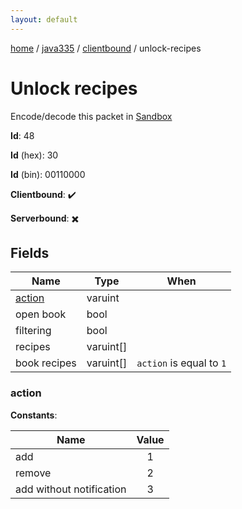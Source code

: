 ```yaml
---
layout: default
---
```


[home](/)  /  [java335](/protocol/java335)  /  [clientbound](/protocol/java335/clientbound)  /  unlock-recipes

# Unlock recipes

Encode/decode this packet in [Sandbox](../../../sandbox/java335#clientbound.unlock_recipes)

**Id**: 48

**Id** (hex): 30

**Id** (bin): 00110000

**Clientbound**: ✔️

**Serverbound**: ✖️

## Fields

Name | Type | When
---|---|:---:
[action](#action) | varuint | 
open book | bool | 
filtering | bool | 
recipes | varuint[] | 
book recipes | varuint[] | <code>action</code> is equal to <code>1 |  | action</code> is equal to <code>3</code>

### action

**Constants**:

Name | Value
---|:---:
add | 1
remove | 2
add without notification | 3
